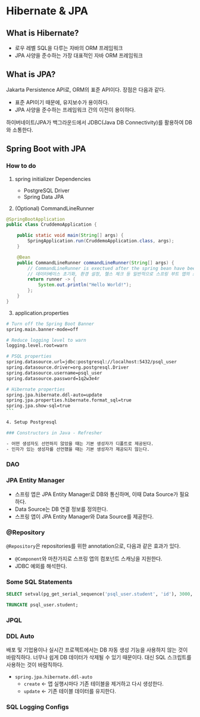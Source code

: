 # Hibernate & JPA

## What is Hibernate?

- 로우 레벨 SQL을 다루는 자바의 ORM 프레임워크
- JPA 사양을 준수하는 가장 대표적인 자바 ORM 프레임워크

## What is JPA?

Jakarta Persistence API로, ORM의 표준 API이다.
장점은 다음과 같다.

- 표준 API이기 때문에, 유지보수가 용이하다.
- JPA 사양을 준수하는 프레임워크 간의 이전이 용이하다.

하이버네이트/JPA가 백그라운드에서 JDBC(Java DB Connectivity)를 활용하여 DB와 소통한다.

## Spring Boot with JPA

### How to do

1. spring initializer Dependencies

   - PostgreSQL Driver
   - Spring Data JPA

2. (Optional) CommandLineRunner

```java
@SpringBootApplication
public class CruddemoApplication {

	public static void main(String[] args) {
		SpringApplication.run(CruddemoApplication.class, args);
	}

	@Bean
	public CommandLineRunner commandLineRunner(String[] args) {
		// CommandLineRunner is exectued after the spring bean have been loaded
		// 데이터베이스 초기화, 환경 설정, 헬스 체크 등 일반적으로 스프링 부트 앱의 스타트업 프로세스로서 실행된다.
		return runner -> {
			System.out.println("Hello World!");
		};
	}
}
```

3. application.properties

````sh
# Turn off the Spring Boot Banner
spring.main.banner-mode=off

# Reduce logging level to warn
logging.level.root=warn

# PSQL properties
spring.datasource.url=jdbc:postgresql://localhost:5432/psql_user
spring.datasource.driver=org.postgresql.Driver
spring.datasource.username=psql_user
spring.datasource.password=1q2w3e4r

# Hibernate properties
spring.jpa.hibernate.ddl-auto=update
spring.jpa.properties.hibernate.format_sql=true
spring.jpa.show-sql=true
```

4. Setup Postgresql

### Constructors in Java - Refresher

- 어떤 생성자도 선언하지 않았을 때는 기본 생성자가 디폴트로 제공된다.
- 인자가 있는 생성자를 선언했을 때는 기본 생성자가 제공되지 않는다.
````

### DAO

### JPA Entity Manager

- 스프링 앱은 JPA Entity Manager로 DB와 통신하며, 이때 Data Source가 필요하다.
- Data Source는 DB 연결 정보를 정의한다.
- 스프링 앱이 JPA Entity Manager와 Data Source를 제공한다.

### @Repository

`@Repository`은 repositories를 위한 annotation으로, 다음과 같은 효과가 있다.

- `@Component`와 마찬가지로 스프링 앱의 컴포넌트 스캐닝을 지원한다.
- JDBC 예외를 해석한다.

### Some SQL Statements

```sql
SELECT setval(pg_get_serial_sequence('psql_user.student', 'id'), 3000, false);

TRUNCATE psql_user.student;
```

### JPQL

### DDL Auto

배포 및 기업용이나 실시간 프로젝트에서는 DB 자동 생성 기능을 사용하지 않는 것이 바람직하다. 너무나 쉽게 DB 데이터가 삭제될 수 있기 때문이다. 대신 SQL 스크립트를 사용하는 것이 바람직하다.

- `spring.jpa.hibernate.ddl-auto`
  - `create` ← 앱 실행시마다 기존 테이블을 제거하고 다시 생성한다.
  - `update` ← 기존 테이블 데이터를 유지한다.

### SQL Logging Configs
